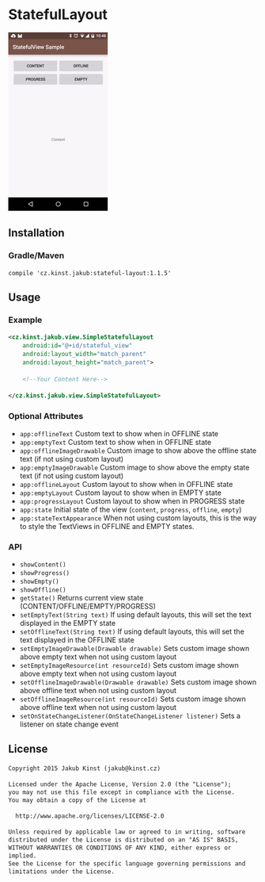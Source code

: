 # StatefulLayout
![alt text](screen.gif)

## Installation
### Gradle/Maven
    compile 'cz.kinst.jakub:stateful-layout:1.1.5'
## Usage

### Example
```xml
<cz.kinst.jakub.view.SimpleStatefulLayout
	android:id="@+id/stateful_view"
	android:layout_width="match_parent"
	android:layout_height="match_parent">
	
	<!--Your Content Here-->
		
</cz.kinst.jakub.view.SimpleStatefulLayout>
```
### Optional Attributes
- `app:offlineText` Custom text to show when in OFFLINE state
- `app:emptyText` Custom text to show when in OFFLINE state
- `app:offlineImageDrawable` Custom image to show above the offline state text (if not using custom layout)
- `app:emptyImageDrawable` Custom image to show above the empty state text (if not using custom layout)
- `app:offlineLayout` Custom layout to show when in OFFLINE state
- `app:emptyLayout` Custom layout to show when in EMPTY state
- `app:progressLayout` Custom layout to show when in PROGRESS state
- `app:state` Initial state of the view (`content`, `progress`, `offline`, `empty`)
- `app:stateTextAppearance` When not using custom layouts, this is the way to style the TextViews in OFFLINE and EMPTY states.

### API
- `showContent()`
- `showProgress()`
- `showEmpty()`
- `showOffline()`
- `getState()` Returns current view state (CONTENT/OFFLINE/EMPTY/PROGRESS)
- `setEmptyText(String text)` If using default layouts, this will set the text displayed in the EMPTY state
- `setOfflineText(String text)` If using default layouts, this will set the text displayed in the OFFLINE state
- `setEmptyImageDrawable(Drawable drawable)` Sets custom image shown above empty text when not using custom layout
- `setEmptyImageResource(int resourceId)` Sets custom image shown above empty text when not using custom layout
- `setOfflineImageDrawable(Drawable drawable)` Sets custom image shown above offline text when not using custom layout
- `setOfflineImageResource(int resourceId)` Sets custom image shown above offline text when not using custom layout
- `setOnStateChangeListener(OnStateChangeListener listener)` Sets a listener on state change event

## License
    Copyright 2015 Jakub Kinst (jakub@kinst.cz)
    
    Licensed under the Apache License, Version 2.0 (the "License");
    you may not use this file except in compliance with the License.
    You may obtain a copy of the License at
    
      http://www.apache.org/licenses/LICENSE-2.0
    
    Unless required by applicable law or agreed to in writing, software
    distributed under the License is distributed on an "AS IS" BASIS,
    WITHOUT WARRANTIES OR CONDITIONS OF ANY KIND, either express or implied.
    See the License for the specific language governing permissions and
    limitations under the License.

